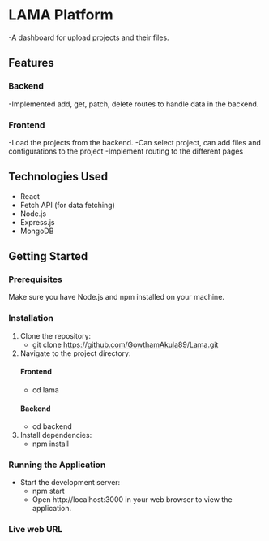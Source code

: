 # LAMA Platform
-A dashboard for upload projects and their files.
## Features

### Backend
-Implemented add, get, patch, delete routes to handle data in the backend.
### Frontend
-Load the projects from the backend.
-Can select project, can add files and configurations to the project
-Implement routing to the different pages

## Technologies Used

- React
- Fetch API (for data fetching)
- Node.js
- Express.js
- MongoDB

## Getting Started

### Prerequisites

Make sure you have Node.js and npm installed on your machine.

### Installation

1. Clone the repository:
   - git clone https://github.com/GowthamAkula89/Lama.git
2. Navigate to the project directory:
    #### Frontend
    - cd lama
    #### Backend
    - cd backend
3. Install dependencies:
    - npm install
### Running the Application
- Start the development server:
    - npm start
    - Open http://localhost:3000 in your web browser to view the application.


### Live web URL
